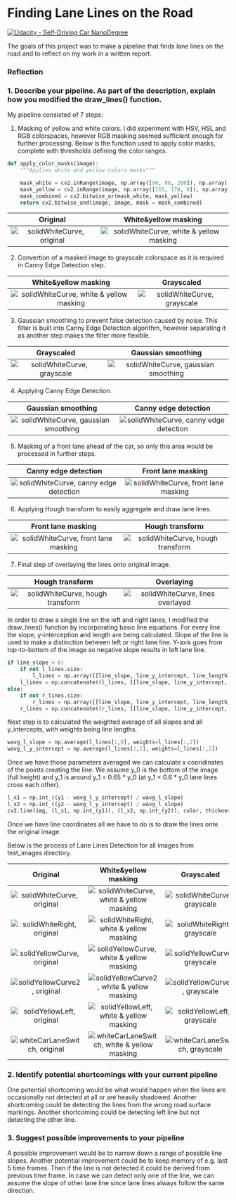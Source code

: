 # **Finding Lane Lines on the Road**
[![Udacity - Self-Driving Car NanoDegree](https://s3.amazonaws.com/udacity-sdc/github/shield-carnd.svg)](http://www.udacity.com/drive)

The goals of this project was to make a pipeline that finds lane lines on the road and to reflect on my work in a written report.

[image0_origin]: ./test_images/solidWhiteCurve.jpg "solidWhiteCurve, original"
[image1_origin]: ./test_images/solidWhiteRight.jpg "solidWhiteRight, original"
[image2_origin]: ./test_images/solidYellowCurve.jpg "solidYellowCurve, original"
[image3_origin]: ./test_images/solidYellowCurve2.jpg "solidYellowCurve2, original"
[image4_origin]: ./test_images/solidYellowLeft.jpg "solidYellowLeft, original"
[image5_origin]: ./test_images/whiteCarLaneSwitch.jpg "whiteCarLaneSwitch, original"

[image0_mask_wy]: ./test_images_output/00_mask_white_yellow/solidWhiteCurve.jpg "solidWhiteCurve, white & yellow masking"
[image1_mask_wy]: ./test_images_output/00_mask_white_yellow/solidWhiteRight.jpg "solidWhiteRight, white & yellow masking"
[image2_mask_wy]: ./test_images_output/00_mask_white_yellow/solidYellowCurve.jpg "solidYellowCurve, white & yellow masking"
[image3_mask_wy]: ./test_images_output/00_mask_white_yellow/solidYellowCurve2.jpg "solidYellowCurve2, white & yellow masking"
[image4_mask_wy]: ./test_images_output/00_mask_white_yellow/solidYellowLeft.jpg "solidYellowLeft, white & yellow masking"
[image5_mask_wy]: ./test_images_output/00_mask_white_yellow/whiteCarLaneSwitch.jpg "whiteCarLaneSwitch, white & yellow masking"

[image0_gray]: ./test_images_output/01_grayscale/solidWhiteCurve.jpg "solidWhiteCurve, grayscale"
[image1_gray]: ./test_images_output/01_grayscale/solidWhiteRight.jpg "solidWhiteRight, grayscale"
[image2_gray]: ./test_images_output/01_grayscale/solidYellowCurve.jpg "solidYellowCurve, grayscale"
[image3_gray]: ./test_images_output/01_grayscale/solidYellowCurve2.jpg "solidYellowCurve2, grayscale"
[image4_gray]: ./test_images_output/01_grayscale/solidYellowLeft.jpg "solidYellowLeft, grayscale"
[image5_gray]: ./test_images_output/01_grayscale/whiteCarLaneSwitch.jpg "whiteCarLaneSwitch, grayscale"

[image0_gauss]: ./test_images_output/02_gaussian_smoothing/solidWhiteCurve.jpg "solidWhiteCurve, gaussian smoothing"
[image1_gauss]: ./test_images_output/02_gaussian_smoothing/solidWhiteRight.jpg "solidWhiteRight, gaussian smoothing"
[image2_gauss]: ./test_images_output/02_gaussian_smoothing/solidYellowCurve.jpg "solidYellowCurve, gaussian smoothing"
[image3_gauss]: ./test_images_output/02_gaussian_smoothing/solidYellowCurve2.jpg "solidYellowCurve2, gaussian smoothing"
[image4_gauss]: ./test_images_output/02_gaussian_smoothing/solidYellowLeft.jpg "solidYellowLeft, gaussian smoothing"
[image5_gauss]: ./test_images_output/02_gaussian_smoothing/whiteCarLaneSwitch.jpg "whiteCarLaneSwitch, gaussian smoothing"

[image0_canny]: ./test_images_output/03_canny_edge_detection/solidWhiteCurve.jpg "solidWhiteCurve, canny edge detection"
[image1_canny]: ./test_images_output/03_canny_edge_detection/solidWhiteRight.jpg "solidWhiteRight, canny edge detection"
[image2_canny]: ./test_images_output/03_canny_edge_detection/solidYellowCurve.jpg "solidYellowCurve, canny edge detection"
[image3_canny]: ./test_images_output/03_canny_edge_detection/solidYellowCurve2.jpg "solidYellowCurve2, canny edge detection"
[image4_canny]: ./test_images_output/03_canny_edge_detection/solidYellowLeft.jpg "solidYellowLeft, canny edge detection"
[image5_canny]: ./test_images_output/03_canny_edge_detection/whiteCarLaneSwitch.jpg "whiteCarLaneSwitch, canny edge detection"

[image0_mask_fl]: ./test_images_output/04_mask_front_lane/solidWhiteCurve.jpg "solidWhiteCurve, front lane masking"
[image1_mask_fl]: ./test_images_output/04_mask_front_lane/solidWhiteRight.jpg "solidWhiteRight, front lane masking"
[image2_mask_fl]: ./test_images_output/04_mask_front_lane/solidYellowCurve.jpg "solidYellowCurve, front lane masking"
[image3_mask_fl]: ./test_images_output/04_mask_front_lane/solidYellowCurve2.jpg "solidYellowCurve2, front lane masking"
[image4_mask_fl]: ./test_images_output/04_mask_front_lane/solidYellowLeft.jpg "solidYellowLeft, front lane masking"
[image5_mask_fl]: ./test_images_output/04_mask_front_lane/whiteCarLaneSwitch.jpg "whiteCarLaneSwitch, front lane masking"

[image0_hough]: ./test_images_output/05_hough_transform/solidWhiteCurve.jpg "solidWhiteCurve, hough transform"
[image1_hough]: ./test_images_output/05_hough_transform/solidWhiteRight.jpg "solidWhiteRight, hough transform"
[image2_hough]: ./test_images_output/05_hough_transform/solidYellowCurve.jpg "solidYellowCurve, hough transform"
[image3_hough]: ./test_images_output/05_hough_transform/solidYellowCurve2.jpg "solidYellowCurve2, hough transform"
[image4_hough]: ./test_images_output/05_hough_transform/solidYellowLeft.jpg "solidYellowLeft, hough transform"
[image5_hough]: ./test_images_output/05_hough_transform/whiteCarLaneSwitch.jpg "whiteCarLaneSwitch, hough transform"

[image0_weight]: ./test_images_output/06_weighted/solidWhiteCurve.jpg "solidWhiteCurve, lines overlayed"
[image1_weight]: ./test_images_output/06_weighted/solidWhiteRight.jpg "solidWhiteRight, lines overlayed"
[image2_weight]: ./test_images_output/06_weighted/solidYellowCurve.jpg "solidYellowCurve, lines overlayed"
[image3_weight]: ./test_images_output/06_weighted/solidYellowCurve2.jpg "solidYellowCurve2, lines overlayed"
[image4_weight]: ./test_images_output/06_weighted/solidYellowLeft.jpg "solidYellowLeft, lines overlayed"
[image5_weight]: ./test_images_output/06_weighted/whiteCarLaneSwitch.jpg "whiteCarLaneSwitch, lines overlayed"

### Reflection

### 1. Describe your pipeline. As part of the description, explain how you modified the draw_lines() function.

My pipeline consisted of 7 steps:
1. Masking of yellow and white colors. I did experiment with HSV, HSL and RGB colorspaces, however RGB masking seemed sufficient enough for further processing.
    Below is the function used to apply color masks, complete with thresholds defining the color ranges.
    
```python
def apply_color_masks(image):
    """Applies white and yellow colors masks"""

    mask_white = cv2.inRange(image, np.array([90, 90, 200]), np.array([255, 255, 255]))
    mask_yellow = cv2.inRange(image, np.array([215, 170, 0]), np.array([255, 255, 180]))
    mask_combined = cv2.bitwise_or(mask_white, mask_yellow)
    return cv2.bitwise_and(image, image, mask = mask_combined)
```
Original | White&yellow masking
:---:|:---:
![][image0_origin] | ![][image0_mask_wy]

2. Convertion of a masked image to grayscale colorspace as it is required in Canny Edge Detection step.

White&yellow masking | Grayscaled
:---:|:---:
![][image0_mask_wy] | ![][image0_gray]

3. Gaussian smoothing to prevent false detection caused by noise. This filter is built into Canny Edge Detection algorithm, however separating it as another step makes the filter more flexible.

Grayscaled | Gaussian smoothing
:---:|:---:
![][image0_gray] | ![][image0_gauss]

4. Applying Canny Edge Detection.

Gaussian smoothing | Canny edge detection
:---:|:---:
![][image0_gauss] | ![][image0_canny]

5. Masking of a front lane ahead of the car, so only this area would be processed in further steps.

Canny edge detection | Front lane masking
:---:|:---:
![][image0_canny] | ![][image0_mask_fl]

6. Applying Hough transform to easily aggregate and draw lane lines.

Front lane masking | Hough transform
:---:|:---:
![][image0_mask_fl] | ![][image0_hough]

7. Final step of overlaying the lines onto original image.

Hough transform | Overlaying
:---:|:---:
![][image0_hough] | ![][image0_weight]


In order to draw a single line on the left and right lanes, I modified the draw_lines() function by incorporating basic line equations. For every line the slope, y-interception and length are being calculated. Slope of the line is used to make a distinction between left or right lane line. Y-axis goes from top-to-bottom of the image so negative slope results in left lane line.
```python
if line_slope < 0:
    if not l_lines.size:
        l_lines = np.array([[line_slope, line_y_intercept, line_length]])
    l_lines = np.concatenate((l_lines, [[line_slope, line_y_intercept, line_length]]), axis = 0)
else:
    if not r_lines.size:
        r_lines = np.array([[line_slope, line_y_intercept, line_length]])
    r_lines = np.concatenate((r_lines, [[line_slope, line_y_intercept, line_length]]), axis = 0)
```
Next step is to calculated the weighted average of all slopes and all y_intercepts, with weights being line lengths.
```python
wavg_l_slope = np.average(l_lines[:,0], weights=l_lines[:,2])
wavg_l_y_intercept = np.average(l_lines[:,1], weights=l_lines[:,2])
```
Once we have those parameters averaged we can calculate x cooridinates of the points creating the line. We assume y_0 is the bottom of the image (full height) and y_1 is around y_1 = 0.65 * y_0 (at y_1 < 0.6 * y_0 lane lines cross each other).
```python
l_x1 = np.int_((y1 - wavg_l_y_intercept) / wavg_l_slope)
l_x2 = np.int_((y2 - wavg_l_y_intercept) / wavg_l_slope)
cv2.line(img, (l_x1, np.int_(y1)), (l_x2, np.int_(y2)), color, thickness)
```
Once we have line coordinates all we have to do is to draw the lines onte the original image.

Below is the process of Lane Lines Detection for all images from test_images directory.

Original | White&yellow masking | Grayscaled | Gaussian smoothing | Canny edge detection | Front lane masking | Hough transform | Overlaying
:---:|:---:|:---:|:---:|:---:|:---:|:---:|:---:
![][image0_origin] | ![][image0_mask_wy] | ![][image0_gray] | ![][image0_gauss] | ![][image0_canny] | ![][image0_mask_fl] | ![][image0_hough] | ![][image0_weight]
![][image1_origin] | ![][image1_mask_wy] | ![][image1_gray] | ![][image1_gauss] | ![][image1_canny] | ![][image1_mask_fl] | ![][image1_hough] | ![][image1_weight]
![][image2_origin] | ![][image2_mask_wy] | ![][image2_gray] | ![][image2_gauss] | ![][image2_canny] | ![][image2_mask_fl] | ![][image2_hough] | ![][image2_weight]
![][image3_origin] | ![][image3_mask_wy] | ![][image3_gray] | ![][image3_gauss] | ![][image3_canny] | ![][image3_mask_fl] | ![][image3_hough] | ![][image3_weight]
![][image4_origin] | ![][image4_mask_wy] | ![][image4_gray] | ![][image4_gauss] | ![][image4_canny] | ![][image4_mask_fl] | ![][image4_hough] | ![][image4_weight]
![][image5_origin] | ![][image5_mask_wy] | ![][image5_gray] | ![][image5_gauss] | ![][image5_canny] | ![][image5_mask_fl] | ![][image5_hough] | ![][image5_weight]


### 2. Identify potential shortcomings with your current pipeline


One potential shortcoming would be what would happen when the lines are occasionally not detected at all or are heavily shadowed. Another shortcoming could be detecting the lines from the wrong road surface markings. Another shortcoming could be detecting left line but not detecting the other line.


### 3. Suggest possible improvements to your pipeline

A possible improvement would be to narrow down a range of possible line slopes. Another potential improvement could be to keep memory of e.g. last 5 time frames. Then if the line is not detected it could be derived from previous time frame. In case we can detect only one of the line, we can assume the slope of other lane line since lane lines always follow the same direction.
